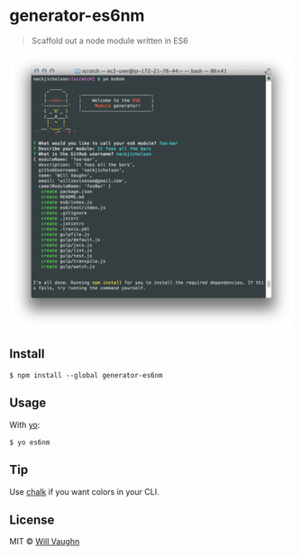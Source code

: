 # generator-es6nm

> Scaffold out a node module written in ES6

![](screenshot.png)


## Install

```
$ npm install --global generator-es6nm
```


## Usage

With [yo](https://github.com/yeoman/yo):

```
$ yo es6nm
```


## Tip

Use [chalk](https://github.com/sindresorhus/chalk) if you want colors in your CLI.


## License

MIT © [Will Vaughn](http://twitter.com/nackjicholson)
